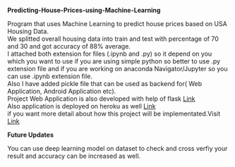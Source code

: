 <b>Predicting-House-Prices-using-Machine-Learning</b>

Program that uses Machine Learning to predict house prices based on USA Housing Data.<br>
We splitted overall housing data into train and test with percentage of 70 and 30 and got accuracy of 88% average.<br>
I attached both extension for files (.ipynb and .py) so it depend on you which you want to use if you are using simple python so better to use .py extension file and if you are working on anaconda Navigator/Jupyter so you can use .ipynb extension file.<br>
Also I have added pickle file that can be used as backend for( Web Application, Android Application etc).<br>
Project Web Application is also developed with help of flask <a href = "https://github.com/RizwanMunawar/Python-Web-App-Flask-ML-Model">Link</a><br>
Also application is deployed on heroku as well <a href = "https://housespricepredictions.herokuapp.com/">Link</a><Br>
if you want more detail about how this project will be implementated.Visit <a href = "https://medium.com/how-to-built-and-deploy-machine-learning-model/building-deploying-machine-learning-model-using-pickle-d5ad5c979acd">Link</a>

<b> Future Updates </b>

You can use deep learning model on dataset to check and cross verfiy your result and accuracy can be increased as well.<br>



